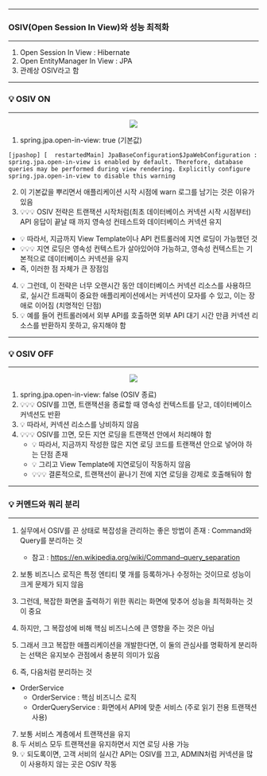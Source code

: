 -----
### OSIV(Open Session In View)와 성능 최적화
-----
1. Open Session In View : Hibernate
2. Open EntityManager In View : JPA
3. 관례상 OSIV라고 함

-----
### 💡 OSIV ON
-----
<div align="center">
<img src="https://github.com/user-attachments/assets/1ed7681a-7f66-4e8a-be3a-94da73feb430">
</div>

1. spring.jpa.open-in-view: true (기본값)
```
[jpashop] [  restartedMain] JpaBaseConfiguration$JpaWebConfiguration : spring.jpa.open-in-view is enabled by default. Therefore, database queries may be performed during view rendering. Explicitly configure spring.jpa.open-in-view to disable this warning
```

2. 이 기본값을 뿌리면서 애플리케이션 시작 시점에 warn 로그를 남기는 것은 이유가 있음
3. 💡💡💡 OSIV 전략은 트랜잭션 시작처럼(최초 데이터베이스 커넥션 시작 시점부터) API 응답이 끝날 때 까지 영속성 컨테스트와 데이터베이스 커넥션 유지
  - 💡 따라서, 지금까지 View Template이나 API 컨트롤러에 지연 로딩이 가능했던 것
  - 💡💡💡 지연 로딩은 영속성 컨텍스트가 살아있어야 가능하고, 영속성 컨텍스트는 기본적으로 데이터베이스 커넥션을 유지
  - 즉, 이러한 점 자체가 큰 장점임

4. 💡 그런데, 이 전략은 너무 오랜시간 동안 데이터베이스 커넥션 리소스를 사용하므로, 실시간 트래픽이 중요한 애플리케이션에서는 커넥션이 모자를 수 있고, 이는 장애로 이어짐 (치명적인 단점)
5. 💡 예를 들어 컨트롤러에서 외부 API를 호출하면 외부 API 대기 시간 만큼 커넥션 리소스를 반환하지 못하고, 유지해야 함

-----
### 💡 OSIV OFF
-----
<div align="center">
<img src="https://github.com/user-attachments/assets/8c1707db-f1b7-43db-b8a9-89d85fdc718c">
</div>

1. spring.jpa.open-in-view: false (OSIV 종료)
2. 💡💡💡 OSIV를 끄면, 트랜잭션을 종료할 때 영속성 컨텍스트를 닫고, 데이터베이스 커넥션도 반환
3. 💡 따라서, 커넥션 리소스를 낭비하지 않음
4. 💡💡💡 OSIV를 끄면, 모든 지연 로딩을 트랜잭션 안에서 처리해야 함
   - 💡 따라서, 지금까지 작성한 많은 지연 로딩 코드를 트랜잭션 안으로 넣어야 하는 단점 존재
   - 💡 그리고 View Template에 지연로딩이 작동하지 않음
   - 💡💡💡 결론적으로, 트랜잭션이 끝나기 전에 지연 로딩을 강제로 호출해둬야 함

-----
### 💡 커멘드와 쿼리 분리
-----
1. 실무에서 OSIV를 끈 상태로 복잡성을 관리하는 좋은 방법이 존재 : Command와 Query를 분리하는 것
   - 참고 : https://en.wikipedia.org/wiki/Command–query_separation

2. 보통 비즈니스 로직은 특정 엔티티 몇 개를 등록하거나 수정하는 것이므로 성능이 크게 문제가 되지 않음
3. 그런데, 복잡한 화면을 출력하기 위한 쿼리는 화면에 맞추어 성능을 최적화하는 것이 중요
4. 하지만, 그 복잡성에 비해 핵심 비즈니스에 큰 영향을 주는 것은 아님
5. 그래서 크고 복잡한 애플리케이션을 개발한다면, 이 둘의 관심사를 명확하게 분리하는 선택은 유지보수 관점에서 충분히 의미가 있음
6. 즉, 다음처럼 분리하는 것
  - OrderService
    + OrderService : 핵심 비즈니스 로직
    + OrderQueryService : 화면에서 API에 맞춘 서비스 (주로 읽기 전용 트랜잭션 사용)

7. 보통 서비스 계층에서 트랜잭션을 유지
8. 두 서비스 모두 트랜잭션을 유지하면서 지연 로딩 사용 가능
9. 💡 되도록이면, 고객 서비의 실시간 API는 OSIV를 끄고, ADMIN처럼 커넥션을 많이 사용하지 않는 곳은 OSIV 작동
